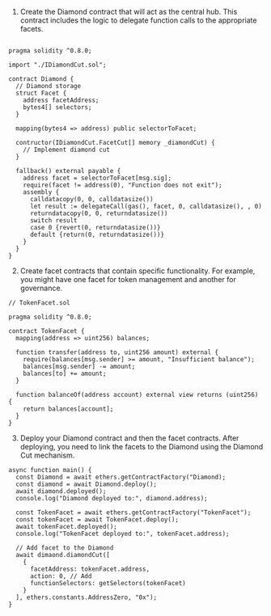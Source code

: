 1. Create the Diamond contract that will act as the central hub. This contract includes the logic to delegate function calls to the appropriate facets.

```

pragma solidity ^0.8.0;

import "./IDiamondCut.sol";

contract Diamond {
  // Diamond storage
  struct Facet {
    address facetAddress;
    bytes4[] selectors;
  }

  mapping(bytes4 => address) public selectorToFacet;

  contructor(IDiamondCut.FacetCut[] memory _diamondCut) {
    // Implement diamond cut
  }

  fallback() external payable {
    address facet = selectorToFacet[msg.sig];
    require(facet != address(0), "Function does not exit");
    assembly {
      calldatacopy(0, 0, calldatasize())
      let result := delegateCall(gas(), facet, 0, calldatasize(), , 0)
      returndatacopy(0, 0, returndatasize())
      switch result
      case 0 {revert(0, returndatasize())}
      default {return(0, returndatasize())}
    }
  }
}

```

2. Create facet contracts that contain specific functionality. For example, you might have one facet for token management and another for governance.

```
// TokenFacet.sol

pragma solidity ^0.8.0;

contract TokenFacet {
  mapping(address => uint256) balances;

  function transfer(address to, uint256 amount) external {
    require(balances[msg.sender] >= amount, "Insufficient balance");
    balances[msg.sender] -= amount;
    balances[to] += amount;
  }

  function balanceOf(address account) external view returns (uint256) {
    return balances[account];
  }
}
```

3. Deploy your Diamond contract and then the facet contracts. After deploying, you need to link the facets to the Diamond using the Diamond Cut mechanism.

```
async function main() {
  const Diamond = await ethers.getContractFactory("Diamond);
  const diamond = await Diamond.deploy();
  await diamond.deployed();
  console.log("Diamond deployed to:", diamond.address);

  const TokenFacet = await ethers.getContractFactory("TokenFacet");
  const tokenFacet = await TokenFacet.deploy();
  await tokenFacet.deployed();
  console.log("TokenFacet deployed to:", tokenFacet.address);

  // Add facet to the Diamond
  await dimaond.diamondCut([
    {
      facetAddress: tokenFacet.address,
      action: 0, // Add
      functionSelectors: getSelectors(tokenFacet)
    }
  ], ethers.constants.AddressZero, "0x");
}
```
